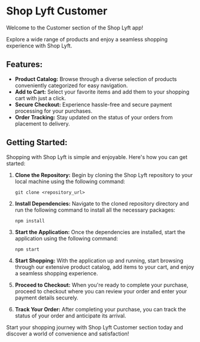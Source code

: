 # Shop Lyft Customer

Welcome to the Customer section of the Shop Lyft app!

Explore a wide range of products and enjoy a seamless shopping experience with Shop Lyft.

## Features:
- **Product Catalog:** Browse through a diverse selection of products conveniently categorized for easy navigation.
- **Add to Cart:** Select your favorite items and add them to your shopping cart with just a click.
- **Secure Checkout:** Experience hassle-free and secure payment processing for your purchases.
- **Order Tracking:** Stay updated on the status of your orders from placement to delivery.

## Getting Started:
Shopping with Shop Lyft is simple and enjoyable. Here's how you can get started:

1. **Clone the Repository:** Begin by cloning the Shop Lyft repository to your local machine using the following command:
   ```
   git clone <repository_url>
   ```

2. **Install Dependencies:** Navigate to the cloned repository directory and run the following command to install all the necessary packages:
   ```
   npm install
   ```

3. **Start the Application:** Once the dependencies are installed, start the application using the following command:
   ```
   npm start
   ```

4. **Start Shopping:** With the application up and running, start browsing through our extensive product catalog, add items to your cart, and enjoy a seamless shopping experience.

5. **Proceed to Checkout:** When you're ready to complete your purchase, proceed to checkout where you can review your order and enter your payment details securely.

6. **Track Your Order:** After completing your purchase, you can track the status of your order and anticipate its arrival.

Start your shopping journey with Shop Lyft Customer section today and discover a world of convenience and satisfaction!
